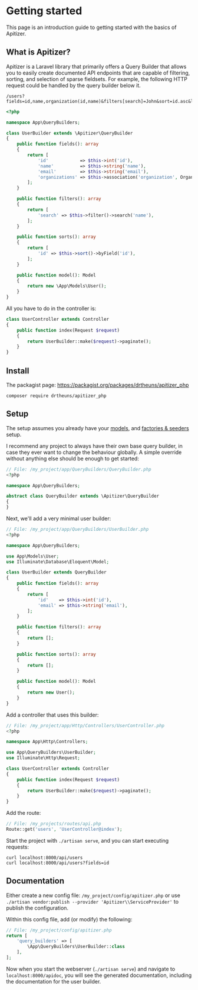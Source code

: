 # Getting started

This page is an introduction guide to getting started with the basics of
Apitizer.

## What is Apitizer?

Apitizer is a Laravel library that primarily offers a Query Builder that allows
you to easily create documented API endpoints that are capable of filtering,
sorting, and selection of sparse fieldsets. For example, the following HTTP
request could be handled by the query builder below it.

```
/users?fields=id,name,organization(id,name)&filters[search]=John&sort=id.asc&limit=30
```

```php
<?php

namespace App\QueryBuilders;

class UserBuilder extends \Apitizer\QueryBuilder
{
    public function fields(): array
    {
        return [
            'id'            => $this->int('id'),
            'name'          => $this->string('name'),
            'email'         => $this->string('email'),
            'organizations' => $this->association('organization', OrganizationBuilder::class),
        ];
    }

    public function filters(): array
    {
        return [
            'search' => $this->filter()->search('name'),
        ];
    }

    public function sorts(): array
    {
        return [
            'id' => $this->sort()->byField('id'),
        ];
    }

    public function model(): Model
    {
        return new \App\Models\User();
    }
}
```

All you have to do in the controller is:

```php
class UserController extends Controller
{
    public function index(Request $request)
    {
        return UserBuilder::make($request)->paginate();
    }
}
```

## Install

The packagist page: https://packagist.org/packages/drtheuns/apitizer_php

```
composer require drtheuns/apitizer_php
```

## Setup

The setup assumes you already have your [models](https://laravel.com/docs/6.x/eloquent),
and [factories & seeders](https://laravel.com/docs/6.x/seeding) setup.

I recommend any project to always have their own base query builder, in case
they ever want to change the behaviour globally. A simple override without
anything else should be enough to get started:

```php
// File: /my_project/app/QueryBuilders/QueryBuilder.php
<?php

namespace App\QueryBuilders;

abstract class QueryBuilder extends \Apitizer\QueryBuilder
{
}
```

Next, we'll add a very minimal user builder:

```php
// File: /my_project/app/QueryBuilders/UserBuilder.php
<?php

namespace App\QueryBuilders;

use App\Models\User;
use Illuminate\Database\Eloquent\Model;

class UserBuilder extends QueryBuilder
{
    public function fields(): array
    {
        return [
            'id'    => $this->int('id'),
            'email' => $this->string('email'),
        ];
    }

    public function filters(): array
    {
        return [];
    }

    public function sorts(): array
    {
        return [];
    }

    public function model(): Model
    {
        return new User();
    }
}
```

Add a controller that uses this builder:

```php
// File: /my_project/app/Http/Controllers/UserController.php
<?php

namespace App\Http\Controllers;

use App\QueryBuilders\UserBuilder;
use Illuminate\Http\Request;

class UserController extends Controller
{
    public function index(Request $request)
    {
        return UserBuilder::make($request)->paginate();
    }
}
```

Add the route:

```php
// File: /my_projects/routes/api.php
Route::get('users', 'UserController@index');
```

Start the project with `./artisan serve`, and you can start executing requests:

```
curl localhost:8000/api/users
curl localhost:8000/api/users?fields=id
```

## Documentation

Either create a new config file: `/my_project/config/apitizer.php` or use
`./artisan vendor:publish --provider 'Apitizer\\ServiceProvider'` to publish the
configuration.

Within this config file, add (or modify) the following:

```php
// File: /my_project/config/apitizer.php
return [
    'query_builders' => [
        \App\QueryBuilders\UserBuilder::class
    ],
];
```

Now when you start the webserver (`./artisan serve`) and navigate to
`localhost:8000/apidoc`, you will see the generated documentation, including the
documentation for the user builder.
